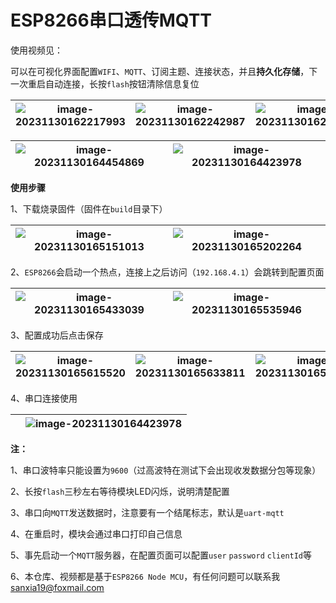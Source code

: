 # ESP8266串口透传MQTT

使用视频见：

可以在可视化界面配置`WIFI`、`MQTT`、订阅主题、连接状态，并且**持久化存储**，下一次重启自动连接，长按`flash`按钮清除信息复位

| ![image-20231130162217993](https://sanxiadaba-pic.oss-cn-hangzhou.aliyuncs.com/img/image-20231130162217993.png) | ![image-20231130162242987](https://sanxiadaba-pic.oss-cn-hangzhou.aliyuncs.com/img/image-20231130162242987.png) | ![image-20231130162251171](https://sanxiadaba-pic.oss-cn-hangzhou.aliyuncs.com/img/image-20231130162251171.png) |
| ------------------------------------------------------------ | ------------------------------------------------------------ | ------------------------------------------------------------ |

| ![image-20231130164454869](https://sanxiadaba-pic.oss-cn-hangzhou.aliyuncs.com/img/image-20231130164454869.png) | ![image-20231130164423978](https://sanxiadaba-pic.oss-cn-hangzhou.aliyuncs.com/img/image-20231130164423978.png) |
| ------------------------------------------------------------ | ------------------------------------------------------------ |



**使用步骤**

1、下载烧录固件（固件在`build`目录下）

| ![image-20231130165151013](https://sanxiadaba-pic.oss-cn-hangzhou.aliyuncs.com/img/image-20231130165151013.png) | ![image-20231130165202264](https://sanxiadaba-pic.oss-cn-hangzhou.aliyuncs.com/img/image-20231130165202264.png) |
| ------------------------------------------------------------ | ------------------------------------------------------------ |

2、`ESP8266`会启动一个热点，连接上之后访问（`192.168.4.1`）会跳转到配置页面

| ![image-20231130165433039](https://sanxiadaba-pic.oss-cn-hangzhou.aliyuncs.com/img/image-20231130165433039.png) | ![image-20231130165535946](https://sanxiadaba-pic.oss-cn-hangzhou.aliyuncs.com/img/image-20231130165535946.png) |
| ------------------------------------------------------------ | ------------------------------------------------------------ |

3、配置成功后点击保存

| ![image-20231130165615520](https://sanxiadaba-pic.oss-cn-hangzhou.aliyuncs.com/img/image-20231130165615520.png) | ![image-20231130165633811](https://sanxiadaba-pic.oss-cn-hangzhou.aliyuncs.com/img/image-20231130165633811.png) | ![image-20231130165649370](https://sanxiadaba-pic.oss-cn-hangzhou.aliyuncs.com/img/image-20231130165649370.png) |
| ------------------------------------------------------------ | ------------------------------------------------------------ | ------------------------------------------------------------ |

4、串口连接使用

|      | ![image-20231130164423978](https://sanxiadaba-pic.oss-cn-hangzhou.aliyuncs.com/img/image-20231130164423978.png) |
| ---- | ------------------------------------------------------------ |









**注：**

1、串口波特率只能设置为`9600`（过高波特在测试下会出现收发数据分包等现象）

2、长按`flash`三秒左右等待模块LED闪烁，说明清楚配置

3、串口向`MQTT`发送数据时，注意要有一个结尾标志，默认是`uart-mqtt`

4、在重启时，模块会通过串口打印自己信息

5、事先启动一个`MQTT`服务器，在配置页面可以配置`user` `password` `clientId`等

6、本仓库、视频都是基于`ESP8266 Node MCU`，有任何问题可以联系我 sanxia19@foxmail.com
